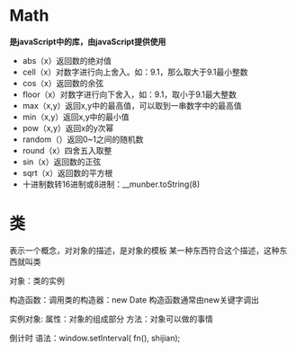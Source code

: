 # Math

**是javaScript中的库，由javaScript提供使用**

- abs（x）返回数的绝对值
- cell（x）对数字进行向上舍入。如：9.1，那么取大于9.1最小整数
- cos（x）返回数的余弦
- floor（x）对数字进行向下舍入，如：9.1，取小于9.1最大整数
- max（x,y）返回x,y中的最高值，可以取到一串数字中的最高值
- min（x,y）返回x,y中的最小值
- pow（x,y）返回x的y次幂
- random（）返回0~1之间的随机数
- round（x）四舍五入取整
- sin（x）返回数的正弦
- sqrt（x）返回数的平方根
- 十进制数转16进制或8进制：__munber.toString(8)



# 类

表示一个概念，对对象的描述，是对象的模板
  某一种东西符合这个描述，这种东西就叫类

对象：类的实例  

构造函数：调用类的构造器：new Date    构造函数通常由new关键字调出

实例对象:  属性：对象的组成部分
					方法：对象可以做的事情

倒计时 语法：window.setInterval( fn(), shijian);



